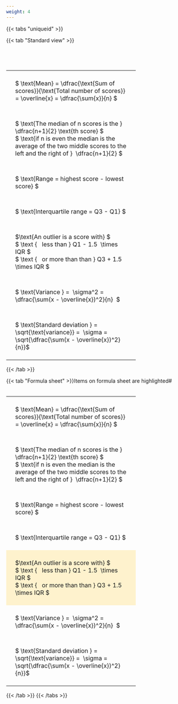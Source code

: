 ```yaml
---
weight: 4
---
```


{{< tabs "uniqueid" >}}

{{< tab "Standard view" >}}

#  
<br>
<style type="text/css">
#T_b7f1a th.col_heading {
  text-align: left;
  font-size: 1em;
}
#T_b7f1a td {
  text-align: left;
  font-size: 1em;
  padding: 1.5em;
}
#T_b7f1a_row0_col0, #T_b7f1a_row1_col0, #T_b7f1a_row2_col0, #T_b7f1a_row3_col0, #T_b7f1a_row4_col0, #T_b7f1a_row5_col0, #T_b7f1a_row6_col0 {
  width: 300px;
  white-space: pre-wrap;
}
</style>
<table id="T_b7f1a">
  <thead>
  </thead>
  <tbody>
    <tr>
      <td id="T_b7f1a_row0_col0" class="data row0 col0" >$ \text{Mean} = \dfrac{\text{Sum of scores}}{\text{Total number of scores}} = \overline{x} = \dfrac{\sum{x}}{n} $</td>
    </tr>
    <tr>
      <td id="T_b7f1a_row1_col0" class="data row1 col0" >$ \text{The median of n scores is the } \dfrac{n+1}{2} \text{th score} $
$ \text{if n is even the median is the average of the two middle scores to the left and the right of }  \dfrac{n+1}{2} $</td>
    </tr>
    <tr>
      <td id="T_b7f1a_row2_col0" class="data row2 col0" >$ \text{Range = highest score - lowest score} $</td>
    </tr>
    <tr>
      <td id="T_b7f1a_row3_col0" class="data row3 col0" >$ \text{Interquartile range = Q3 - Q1} $</td>
    </tr>
    <tr>
      <td id="T_b7f1a_row4_col0" class="data row4 col0" >$\text{An outlier is a score with} $
$ \text {   less than } Q1 - 1.5  \times IQR $
$ \text {   or more than than } Q3 + 1.5  \times IQR $</td>
    </tr>
    <tr>
      <td id="T_b7f1a_row5_col0" class="data row5 col0" >$ \text{Variance } =  \sigma^2 = \dfrac{\sum(x - \overline{x})^2}{n}  $</td>
    </tr>
    <tr>
      <td id="T_b7f1a_row6_col0" class="data row6 col0" >$ \text{Standard deviation } = \sqrt{\text{variance}} =  \sigma = \sqrt{\dfrac{\sum(x - \overline{x})^2}{n}}$</td>
    </tr>
  </tbody>
</table>
{{< /tab >}}

{{< tab "Formula sheet" >}}Items on formula sheet are highlighted#  
<br>
<style type="text/css">
#T_514db th.col_heading {
  text-align: left;
  font-size: 1em;
}
#T_514db td {
  text-align: left;
  font-size: 1em;
  padding: 1.5em;
}
#T_514db_row0_col0, #T_514db_row1_col0, #T_514db_row2_col0, #T_514db_row3_col0, #T_514db_row5_col0, #T_514db_row6_col0 {
  width: 300px;
  white-space: pre-wrap;
}
#T_514db_row4_col0 {
  width: 300px;
  background-color: rgba(255,194,10, 0.2);
  white-space: pre-wrap;
}
</style>
<table id="T_514db">
  <thead>
  </thead>
  <tbody>
    <tr>
      <td id="T_514db_row0_col0" class="data row0 col0" >$ \text{Mean} = \dfrac{\text{Sum of scores}}{\text{Total number of scores}} = \overline{x} = \dfrac{\sum{x}}{n} $</td>
    </tr>
    <tr>
      <td id="T_514db_row1_col0" class="data row1 col0" >$ \text{The median of n scores is the } \dfrac{n+1}{2} \text{th score} $
$ \text{if n is even the median is the average of the two middle scores to the left and the right of }  \dfrac{n+1}{2} $</td>
    </tr>
    <tr>
      <td id="T_514db_row2_col0" class="data row2 col0" >$ \text{Range = highest score - lowest score} $</td>
    </tr>
    <tr>
      <td id="T_514db_row3_col0" class="data row3 col0" >$ \text{Interquartile range = Q3 - Q1} $</td>
    </tr>
    <tr>
      <td id="T_514db_row4_col0" class="data row4 col0" >$\text{An outlier is a score with} $
$ \text {   less than } Q1 - 1.5  \times IQR $
$ \text {   or more than than } Q3 + 1.5  \times IQR $</td>
    </tr>
    <tr>
      <td id="T_514db_row5_col0" class="data row5 col0" >$ \text{Variance } =  \sigma^2 = \dfrac{\sum(x - \overline{x})^2}{n}  $</td>
    </tr>
    <tr>
      <td id="T_514db_row6_col0" class="data row6 col0" >$ \text{Standard deviation } = \sqrt{\text{variance}} =  \sigma = \sqrt{\dfrac{\sum(x - \overline{x})^2}{n}}$</td>
    </tr>
  </tbody>
</table>
{{< /tab >}}
{{< /tabs >}}